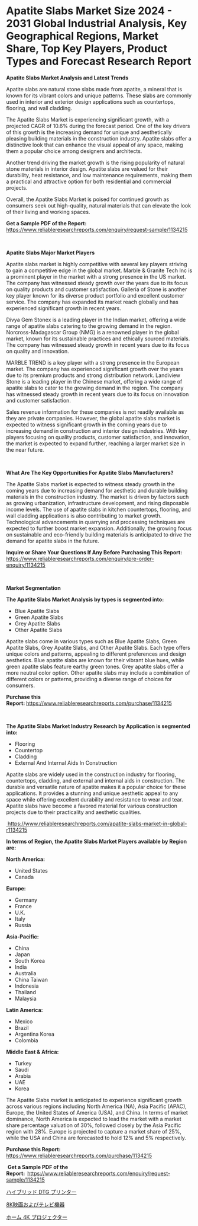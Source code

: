 <p><h1>Apatite Slabs Market Size 2024 - 2031 Global Industrial Analysis, Key Geographical Regions, Market Share, Top Key Players, Product Types and Forecast Research Report</h1></p><p><strong>Apatite Slabs Market Analysis and Latest Trends</strong></p>
<p><p>Apatite slabs are natural stone slabs made from apatite, a mineral that is known for its vibrant colors and unique patterns. These slabs are commonly used in interior and exterior design applications such as countertops, flooring, and wall cladding.</p><p>The Apatite Slabs Market is experiencing significant growth, with a projected CAGR of 10.6% during the forecast period. One of the key drivers of this growth is the increasing demand for unique and aesthetically pleasing building materials in the construction industry. Apatite slabs offer a distinctive look that can enhance the visual appeal of any space, making them a popular choice among designers and architects.</p><p>Another trend driving the market growth is the rising popularity of natural stone materials in interior design. Apatite slabs are valued for their durability, heat resistance, and low maintenance requirements, making them a practical and attractive option for both residential and commercial projects.</p><p>Overall, the Apatite Slabs Market is poised for continued growth as consumers seek out high-quality, natural materials that can elevate the look of their living and working spaces.</p></p>
<p><strong>Get a Sample PDF of the Report:&nbsp;</strong> <a href="https://www.reliableresearchreports.com/enquiry/request-sample/1134215">https://www.reliableresearchreports.com/enquiry/request-sample/1134215</a></p>
<p>&nbsp;</p>
<p><strong>Apatite Slabs Major Market Players</strong></p>
<p><p>Apatite slabs market is highly competitive with several key players striving to gain a competitive edge in the global market. Marble & Granite Tech Inc is a prominent player in the market with a strong presence in the US market. The company has witnessed steady growth over the years due to its focus on quality products and customer satisfaction. Galleria of Stone is another key player known for its diverse product portfolio and excellent customer service. The company has expanded its market reach globally and has experienced significant growth in recent years.</p><p>Divya Gem Stonex is a leading player in the Indian market, offering a wide range of apatite slabs catering to the growing demand in the region. Norcross-Madagascar Group (NMG) is a renowned player in the global market, known for its sustainable practices and ethically sourced materials. The company has witnessed steady growth in recent years due to its focus on quality and innovation.</p><p>MARBLE TREND is a key player with a strong presence in the European market. The company has experienced significant growth over the years due to its premium products and strong distribution network. Landiview Stone is a leading player in the Chinese market, offering a wide range of apatite slabs to cater to the growing demand in the region. The company has witnessed steady growth in recent years due to its focus on innovation and customer satisfaction.</p><p>Sales revenue information for these companies is not readily available as they are private companies. However, the global apatite slabs market is expected to witness significant growth in the coming years due to increasing demand in construction and interior design industries. With key players focusing on quality products, customer satisfaction, and innovation, the market is expected to expand further, reaching a larger market size in the near future.</p></p>
<p>&nbsp;</p>
<p><strong>What Are The Key Opportunities For Apatite Slabs Manufacturers?</strong></p>
<p><p>The Apatite Slabs market is expected to witness steady growth in the coming years due to increasing demand for aesthetic and durable building materials in the construction industry. The market is driven by factors such as growing urbanization, infrastructure development, and rising disposable income levels. The use of apatite slabs in kitchen countertops, flooring, and wall cladding applications is also contributing to market growth. Technological advancements in quarrying and processing techniques are expected to further boost market expansion. Additionally, the growing focus on sustainable and eco-friendly building materials is anticipated to drive the demand for apatite slabs in the future.</p></p>
<p><strong>Inquire or Share Your Questions If Any Before Purchasing This Report:</strong> <a href="https://www.reliableresearchreports.com/enquiry/pre-order-enquiry/1134215">https://www.reliableresearchreports.com/enquiry/pre-order-enquiry/1134215</a></p>
<p>&nbsp;</p>
<p><strong>Market Segmentation</strong></p>
<p><strong>The Apatite Slabs Market Analysis by types is segmented into:</strong></p>
<p><ul><li>Blue Apatite Slabs</li><li>Green Apatite Slabs</li><li>Grey Apatite Slabs</li><li>Other Apatite Slabs</li></ul></p>
<p><p>Apatite slabs come in various types such as Blue Apatite Slabs, Green Apatite Slabs, Grey Apatite Slabs, and Other Apatite Slabs. Each type offers unique colors and patterns, appealing to different preferences and design aesthetics. Blue apatite slabs are known for their vibrant blue hues, while green apatite slabs feature earthy green tones. Grey apatite slabs offer a more neutral color option. Other apatite slabs may include a combination of different colors or patterns, providing a diverse range of choices for consumers.</p></p>
<p><strong>Purchase this Report:&nbsp;</strong><a href="https://www.reliableresearchreports.com/purchase/1134215">https://www.reliableresearchreports.com/purchase/1134215</a></p>
<p>&nbsp;</p>
<p><strong>The Apatite Slabs Market Industry Research by Application is segmented into:</strong></p>
<p><ul><li>Flooring</li><li>Countertop</li><li>Cladding</li><li>External And Internal Aids In Construction</li></ul></p>
<p><p>Apatite slabs are widely used in the construction industry for flooring, countertops, cladding, and external and internal aids in construction. The durable and versatile nature of apatite makes it a popular choice for these applications. It provides a stunning and unique aesthetic appeal to any space while offering excellent durability and resistance to wear and tear. Apatite slabs have become a favored material for various construction projects due to their practicality and aesthetic qualities.</p></p>
<p><a href="https://www.reliableresearchreports.com/apatite-slabs-market-in-global-r1134215">&nbsp;https://www.reliableresearchreports.com/apatite-slabs-market-in-global-r1134215</a></p>
<p><strong>In terms of Region, the Apatite Slabs Market Players available by Region are:</strong></p>
<p>
    <p> <strong> North America: </strong>
        <ul>
            <li>United States</li>
            <li>Canada</li>
        </ul>
        </p> 
    <p> <strong> Europe: </strong>
        <ul>
            <li>Germany</li>
            <li>France</li>
            <li>U.K.</li>
            <li>Italy</li>
            <li>Russia</li>
        </ul>
        </p> 
    <p> <strong> Asia-Pacific: </strong>
        <ul>
            <li>China</li>
            <li>Japan</li>
            <li>South Korea</li>
            <li>India</li>
            <li>Australia</li>
            <li>China Taiwan</li>
            <li>Indonesia</li>
            <li>Thailand</li>
            <li>Malaysia</li>
        </ul>
        </p> 
    <p> <strong> Latin America: </strong>
        <ul>
            <li>Mexico</li>
            <li>Brazil</li>
            <li>Argentina Korea</li>
            <li>Colombia</li>
        </ul>
        </p> 
    <p> <strong> Middle East & Africa: </strong>
        <ul>
            <li>Turkey</li>
            <li>Saudi</li>
            <li>Arabia</li>
            <li>UAE</li>
            <li>Korea</li>
        </ul>
    </p>
    </p>
<p><p>The Apatite Slabs market is anticipated to experience significant growth across various regions including North America (NA), Asia Pacific (APAC), Europe, the United States of America (USA), and China. In terms of market dominance, North America is expected to lead the market with a market share percentage valuation of 30%, followed closely by the Asia Pacific region with 28%. Europe is projected to capture a market share of 25%, while the USA and China are forecasted to hold 12% and 5% respectively.</p></p>
<p><strong>Purchase this Report: </strong><a href="https://www.reliableresearchreports.com/purchase/1134215">https://www.reliableresearchreports.com/purchase/1134215</a></p>
<p>&nbsp;<strong>Get a Sample PDF of the Report:&nbsp;&nbsp;</strong><a href="https://www.reliableresearchreports.com/enquiry/request-sample/1134215">https://www.reliableresearchreports.com/enquiry/request-sample/1134215</a></p>
<p><strong></strong></p>
<p><p><a href="https://github.com/CarlieShields/Market-Research-Report-List-1/blob/main/5336079104055.md">ハイブリッド DTG プリンター</a></p><p><a href="https://github.com/HershelKris/Market-Research-Report-List-1/blob/main/8235799104056.md">8K映画およびテレビ機器</a></p><p><a href="https://github.com/avbqbctihcbe2/Market-Research-Report-List-2/blob/main/8644178104057.md">ホーム 4K プロジェクター</a></p></p>